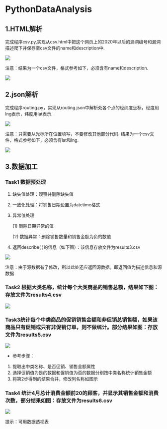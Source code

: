 # PythonDataAnalysis
## 1.HTML解析

完成程序csv.py,实现从csv.html中把这个网页上的2020年以后的漏洞编号和漏洞描述爬下并保存至csv文件的name和description中.

![](./html解析/images/html_1.png)

注意：结果为一个csv文件，格式参考如下，必须含有name和description.

![](./html解析/images/html_2.png)

## 2.json解析

完成程序routing.py，实现从routing.json中解析处各个点的经纬度坐标，经度用lng表示，纬度用lat表示.

![](./json解析/images/json_1.png)

注意：只需要从光标所在位置填写，不要修改其他部分代码. 结果为一个csv文件，格式参考如下，必须含有lat和lng.

![](./json解析/images/json_2.png)

## 3.数据加工

### Task1 数据预处理

1. 缺失值处理：观察并删除缺失值
2. 一致化处理：将销售日期设置为datetime格式
3. 异常值处理

	(1) 删除日期异常的值

	(2) 数据异常：删除销售数量和销售金额为负的数值
4. 返回describe( )的信息（如下图）：该信息存放文件为results3.csv

![](./数据加工/images/数据加工_1.png)

注意：由于源数据有了修改，所以此处还应返回源数据。即返回值为描述信息和源数据

### Task2 根据大类名称，统计每个大类商品的销售总额，结果如下图：存放文件为results4.csv

![](./数据加工/images/数据加工_2.png)

### Task3统计每个中类商品的促销销售金额和非促销总销售额，如果该商品只有促销或只有非促销订单，则不做统计。部分结果如图：存放文件为results5.csv

![](./数据加工/images/数据加工_3.png)

+ 参考步骤：
1. 提取出中类名称、是否促销、销售金额属性
2. 选择促销值为是的数据和促销值为否的数据分别按中类名称统计销售金额
3. 将第2步得到的结果合并，修改列名称如图示

### Task4 统计4月总计消费金额前20的顾客，并显示其销售金额和消费次数，部分结果如图：存放文件为results6.csv

![](./数据加工/images/数据加工_4.png)

提示：可用数据透视表